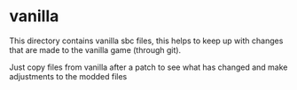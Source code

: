 # vanilla

This directory contains vanilla sbc files, this helps to keep up with changes that are made to the vanilla game (through git).

Just copy files from vanilla after a patch to see what has changed and make adjustments to the modded files
